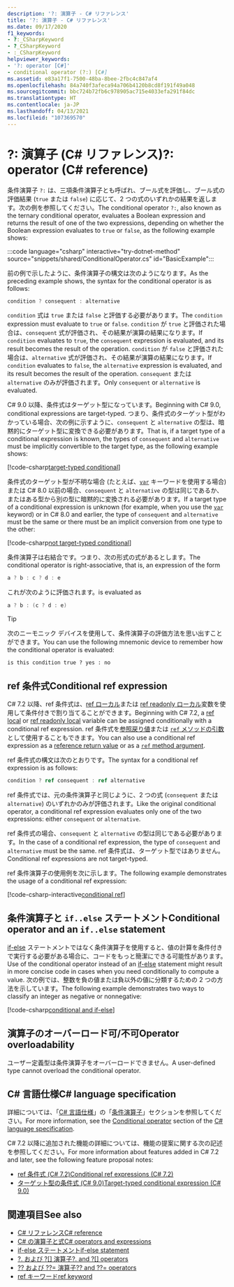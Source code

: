 ```yaml
---
description: '?: 演算子 - C# リファレンス'
title: '?: 演算子 - C# リファレンス'
ms.date: 09/17/2020
f1_keywords:
- ?:_CSharpKeyword
- ?_CSharpKeyword
- :_CSharpKeyword
helpviewer_keywords:
- '?: operator [C#]'
- conditional operator (?:) [C#]
ms.assetid: e83a17f1-7500-48ba-8bee-2fbc4c847af4
ms.openlocfilehash: 84a740f3afeca94a706b4120b8cd8f191f49a048
ms.sourcegitcommit: bbc724b72fb6c978905ac715e4033efa291f84dc
ms.translationtype: HT
ms.contentlocale: ja-JP
ms.lasthandoff: 04/13/2021
ms.locfileid: "107369570"
---
```

# <a name="-operator-c-reference"></a><span data-ttu-id="48ef5-103">?: 演算子 (C# リファレンス)</span><span class="sxs-lookup"><span data-stu-id="48ef5-103">?: operator (C# reference)</span></span>

<span data-ttu-id="48ef5-104">条件演算子 `?:` は、三項条件演算子とも呼ばれ、ブール式を評価し、ブール式の評価結果 (`true` または `false`) に応じて、2 つの式のいずれかの結果を返します。次の例を参照してください。</span><span class="sxs-lookup"><span data-stu-id="48ef5-104">The conditional operator `?:`, also known as the ternary conditional operator, evaluates a Boolean expression and returns the result of one of the two expressions, depending on whether the Boolean expression evaluates to `true` or `false`, as the following example shows:</span></span>

:::code language="csharp" interactive="try-dotnet-method" source="snippets/shared/ConditionalOperator.cs" id="BasicExample":::

<span data-ttu-id="48ef5-105">前の例で示したように、条件演算子の構文は次のようになります。</span><span class="sxs-lookup"><span data-stu-id="48ef5-105">As the preceding example shows, the syntax for the conditional operator is as follows:</span></span>

```csharp
condition ? consequent : alternative
```

<span data-ttu-id="48ef5-106">`condition` 式は `true` または `false` と評価する必要があります。</span><span class="sxs-lookup"><span data-stu-id="48ef5-106">The `condition` expression must evaluate to `true` or `false`.</span></span> <span data-ttu-id="48ef5-107">`condition` が `true` と評価された場合は、`consequent` 式が評価され、その結果が演算の結果になります。</span><span class="sxs-lookup"><span data-stu-id="48ef5-107">If `condition` evaluates to `true`, the `consequent` expression is evaluated, and its result becomes the result of the operation.</span></span> <span data-ttu-id="48ef5-108">`condition` が `false` と評価された場合は、`alternative` 式が評価され、その結果が演算の結果になります。</span><span class="sxs-lookup"><span data-stu-id="48ef5-108">If `condition` evaluates to `false`, the `alternative` expression is evaluated, and its result becomes the result of the operation.</span></span> <span data-ttu-id="48ef5-109">`consequent` または `alternative` のみが評価されます。</span><span class="sxs-lookup"><span data-stu-id="48ef5-109">Only `consequent` or `alternative` is evaluated.</span></span>

<span data-ttu-id="48ef5-110">C# 9.0 以降、条件式はターゲット型になっています。</span><span class="sxs-lookup"><span data-stu-id="48ef5-110">Beginning with C# 9.0, conditional expressions are target-typed.</span></span> <span data-ttu-id="48ef5-111">つまり、条件式のターゲット型がわかっている場合、次の例に示すように、`consequent` と `alternative` の型は、暗黙的にターゲット型に変換できる必要があります。</span><span class="sxs-lookup"><span data-stu-id="48ef5-111">That is, if a target type of a conditional expression is known, the types of `consequent` and `alternative` must be implicitly convertible to the target type, as the following example shows:</span></span>

[!code-csharp[target-typed conditional](snippets/shared/ConditionalOperator.cs#TargetTyped)]

<span data-ttu-id="48ef5-112">条件式のターゲット型が不明な場合 (たとえば、[`var`](../keywords/var.md) キーワードを使用する場合) または C# 8.0 以前の場合、`consequent` と `alternative` の型は同じであるか、またはある型から別の型に暗黙的に変換される必要があります。</span><span class="sxs-lookup"><span data-stu-id="48ef5-112">If a target type of a conditional expression is unknown (for example, when you use the [`var`](../keywords/var.md) keyword) or in C# 8.0 and earlier, the type of `consequent` and `alternative` must be the same or there must be an implicit conversion from one type to the other:</span></span>

[!code-csharp[not target-typed conditional](snippets/shared/ConditionalOperator.cs#NotTargetTyped)]

<span data-ttu-id="48ef5-113">条件演算子は右結合です。つまり、次の形式の式があるとします。</span><span class="sxs-lookup"><span data-stu-id="48ef5-113">The conditional operator is right-associative, that is, an expression of the form</span></span>

```csharp
a ? b : c ? d : e
```

<span data-ttu-id="48ef5-114">これが次のように評価されます。</span><span class="sxs-lookup"><span data-stu-id="48ef5-114">is evaluated as</span></span>

```csharp
a ? b : (c ? d : e)
```

> [!TIP]
> <span data-ttu-id="48ef5-115">次のニーモニック デバイスを使用して、条件演算子の評価方法を思い出すことができます。</span><span class="sxs-lookup"><span data-stu-id="48ef5-115">You can use the following mnemonic device to remember how the conditional operator is evaluated:</span></span>
>
> ```text
> is this condition true ? yes : no
> ```

## <a name="conditional-ref-expression"></a><span data-ttu-id="48ef5-116">ref 条件式</span><span class="sxs-lookup"><span data-stu-id="48ef5-116">Conditional ref expression</span></span>

<span data-ttu-id="48ef5-117">C# 7.2 以降、ref 条件式は、[ref ローカル](../keywords/ref.md#ref-locals)または [ref readonly ローカル](../keywords/ref.md#ref-readonly-locals)変数を使用して条件付きで割り当てることができます。</span><span class="sxs-lookup"><span data-stu-id="48ef5-117">Beginning with C# 7.2, a [ref local](../keywords/ref.md#ref-locals) or [ref readonly local](../keywords/ref.md#ref-readonly-locals) variable can be assigned conditionally with a conditional ref expression.</span></span> <span data-ttu-id="48ef5-118">ref 条件式を[参照戻り値](../keywords/ref.md#reference-return-values)または [`ref` メソッドの引数](../keywords/ref.md#passing-an-argument-by-reference)として使用することもできます。</span><span class="sxs-lookup"><span data-stu-id="48ef5-118">You can also use a conditional ref expression as a [reference return value](../keywords/ref.md#reference-return-values) or as a [`ref` method argument](../keywords/ref.md#passing-an-argument-by-reference).</span></span>

<span data-ttu-id="48ef5-119">ref 条件式の構文は次のとおりです。</span><span class="sxs-lookup"><span data-stu-id="48ef5-119">The syntax for a conditional ref expression is as follows:</span></span>

```csharp
condition ? ref consequent : ref alternative
```

<span data-ttu-id="48ef5-120">ref 条件式では、元の条件演算子と同じように、2 つの式 (`consequent` または `alternative`) のいずれかのみが評価されます。</span><span class="sxs-lookup"><span data-stu-id="48ef5-120">Like the original conditional operator, a conditional ref expression evaluates only one of the two expressions: either `consequent` or `alternative`.</span></span>

<span data-ttu-id="48ef5-121">ref 条件式の場合、`consequent` と `alternative` の型は同じである必要があります。</span><span class="sxs-lookup"><span data-stu-id="48ef5-121">In the case of a conditional ref expression, the type of `consequent` and `alternative` must be the same.</span></span> <span data-ttu-id="48ef5-122">ref 条件式は、ターゲット型ではありません。</span><span class="sxs-lookup"><span data-stu-id="48ef5-122">Conditional ref expressions are not target-typed.</span></span>

<span data-ttu-id="48ef5-123">ref 条件演算子の使用例を次に示します。</span><span class="sxs-lookup"><span data-stu-id="48ef5-123">The following example demonstrates the usage of a conditional ref expression:</span></span>

[!code-csharp-interactive[conditional ref](snippets/shared/ConditionalOperator.cs#ConditionalRef)]

## <a name="conditional-operator-and-an-ifelse-statement"></a><span data-ttu-id="48ef5-124">条件演算子と `if..else` ステートメント</span><span class="sxs-lookup"><span data-stu-id="48ef5-124">Conditional operator and an `if..else` statement</span></span>

<span data-ttu-id="48ef5-125">[if-else](../keywords/if-else.md) ステートメントではなく条件演算子を使用すると、値の計算を条件付きで実行する必要がある場合に、コードをもっと簡潔にできる可能性があります。</span><span class="sxs-lookup"><span data-stu-id="48ef5-125">Use of the conditional operator instead of an [if-else](../keywords/if-else.md) statement might result in more concise code in cases when you need conditionally to compute a value.</span></span> <span data-ttu-id="48ef5-126">次の例では、整数を負の値または負以外の値に分類するための 2 つの方法を示しています。</span><span class="sxs-lookup"><span data-stu-id="48ef5-126">The following example demonstrates two ways to classify an integer as negative or nonnegative:</span></span>

[!code-csharp[conditional and if-else](snippets/shared/ConditionalOperator.cs#CompareWithIf)]

## <a name="operator-overloadability"></a><span data-ttu-id="48ef5-127">演算子のオーバーロード可/不可</span><span class="sxs-lookup"><span data-stu-id="48ef5-127">Operator overloadability</span></span>

<span data-ttu-id="48ef5-128">ユーザー定義型は条件演算子をオーバーロードできません。</span><span class="sxs-lookup"><span data-stu-id="48ef5-128">A user-defined type cannot overload the conditional operator.</span></span>

## <a name="c-language-specification"></a><span data-ttu-id="48ef5-129">C# 言語仕様</span><span class="sxs-lookup"><span data-stu-id="48ef5-129">C# language specification</span></span>

<span data-ttu-id="48ef5-130">詳細については、「[C# 言語仕様](~/_csharplang/spec/introduction.md)」の「[条件演算子](~/_csharplang/spec/expressions.md#conditional-operator)」セクションを参照してください。</span><span class="sxs-lookup"><span data-stu-id="48ef5-130">For more information, see the [Conditional operator](~/_csharplang/spec/expressions.md#conditional-operator) section of the [C# language specification](~/_csharplang/spec/introduction.md).</span></span>

<span data-ttu-id="48ef5-131">C# 7.2 以降に追加された機能の詳細については、機能の提案に関する次の記述を参照してください。</span><span class="sxs-lookup"><span data-stu-id="48ef5-131">For more information about features added in C# 7.2 and later, see the following feature proposal notes:</span></span>

- [<span data-ttu-id="48ef5-132">ref 条件式 (C# 7.2)</span><span class="sxs-lookup"><span data-stu-id="48ef5-132">Conditional ref expressions (C# 7.2)</span></span>](~/_csharplang/proposals/csharp-7.2/conditional-ref.md)
- [<span data-ttu-id="48ef5-133">ターゲット型の条件式 (C# 9.0)</span><span class="sxs-lookup"><span data-stu-id="48ef5-133">Target-typed conditional expression (C# 9.0)</span></span>](~/_csharplang/proposals/csharp-9.0/target-typed-conditional-expression.md)

## <a name="see-also"></a><span data-ttu-id="48ef5-134">関連項目</span><span class="sxs-lookup"><span data-stu-id="48ef5-134">See also</span></span>

- [<span data-ttu-id="48ef5-135">C# リファレンス</span><span class="sxs-lookup"><span data-stu-id="48ef5-135">C# reference</span></span>](../index.md)
- [<span data-ttu-id="48ef5-136">C# の演算子と式</span><span class="sxs-lookup"><span data-stu-id="48ef5-136">C# operators and expressions</span></span>](index.md)
- [<span data-ttu-id="48ef5-137">if-else ステートメント</span><span class="sxs-lookup"><span data-stu-id="48ef5-137">if-else statement</span></span>](../keywords/if-else.md)
- <span data-ttu-id="48ef5-138">[?. および ?[] 演算子](member-access-operators.md#null-conditional-operators--and-)</span><span class="sxs-lookup"><span data-stu-id="48ef5-138">[?. and ?[] operators](member-access-operators.md#null-conditional-operators--and-)</span></span>
- [<span data-ttu-id="48ef5-139">?? および ??= 演算子</span><span class="sxs-lookup"><span data-stu-id="48ef5-139">?? and ??= operators</span></span>](null-coalescing-operator.md)
- [<span data-ttu-id="48ef5-140">ref キーワード</span><span class="sxs-lookup"><span data-stu-id="48ef5-140">ref keyword</span></span>](../keywords/ref.md)
